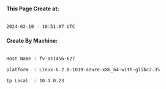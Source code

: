 
   
#### This Page Create at:

```bash

2024-02-10 - 10:51:07 UTC

```

#### Create By Machine:

```bash

Host Name : fv-az1456-627

platform  : Linux-6.2.0-1019-azure-x86_64-with-glibc2.35

Ip Local  : 10.1.0.23

```

